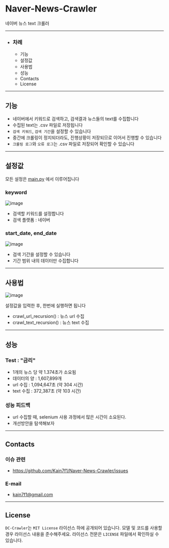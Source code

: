 # Naver-News-Crawler

네이버 뉴스 text 크롤러

---

* ### 차례
  * 기능
  * 설정값
  * 사용법
  * 성능
  * Contacts
  * License
   
---

## 기능

* 네이버에서 키워드로 검색하고, 검색결과 뉴스들의 text를 수집합니다
* 수집된 text는 .csv 파일로 저장됩니다
* `검색 키워드`, `검색 기간`을 설정할 수 있습니다
* 중간에 크롤링이 정지되더라도, 진행상황이 저장되므로 이어서 진행할 수 있습니다
* `크롤링 로그`와 `오류 로그`는 .csv 파일로 저장되어 확인할 수 있습니다

---

## 설정값
모든 설정은 [main.py](https://github.com/Kain7f1/Naver-News-Crawler/blob/main/main.py) 에서 이루어집니다

### keyword
![image](https://github.com/Kain7f1/Naver-News-Crawler/assets/141689851/189e43d3-07f3-492e-ae54-05ccc7399b5c)
* 검색할 키워드를 설정합니다
* 검색 플랫폼 : 네이버

### start_date, end_date
![image](https://github.com/Kain7f1/Naver-News-Crawler/assets/141689851/236763db-8abd-4cdb-b23a-e8f0f872aa17)
* 검색 기간을 설정할 수 있습니다
* 기간 범위 내의 데이터만 수집합니다

---

## 사용법
![image](https://github.com/Kain7f1/Naver-News-Crawler/assets/141689851/7188b756-d7a2-47e4-bc72-aec3cdd7a0a7)

설정값을 입력한 후, 한번에 실행하면 됩니다

* crawl_url_recursion() : 뉴스 url 수집
* crawl_text_recursion() : 뉴스 text 수집

---

## 성능

### Test : "금리"
- 1개의 뉴스 당 약 1.374초가 소요됨
- 데이터의 양 : 1,607,899개
- url 수집 : 1,094,647초 (약 304 시간)
- text 수집 : 372,387초 (약 103 시간)

### 성능 피드백
- url 수집할 때, selenium 사용 과정에서 많은 시간이 소요된다.
- 개선방안을 탐색해보자
  
---

## Contacts

### 이슈 관련
* https://github.com/Kain7f1/Naver-News-Crawler/issues

### E-mail
* kain7f1@gmail.com

---

## License

`DC-Crawler`는 `MIT License` 라이선스 하에 공개되어 있습니다. 모델 및 코드를 사용할 경우 라이선스 내용을 준수해주세요. 라이선스 전문은 `LICENSE` 파일에서 확인하실 수 있습니다.
